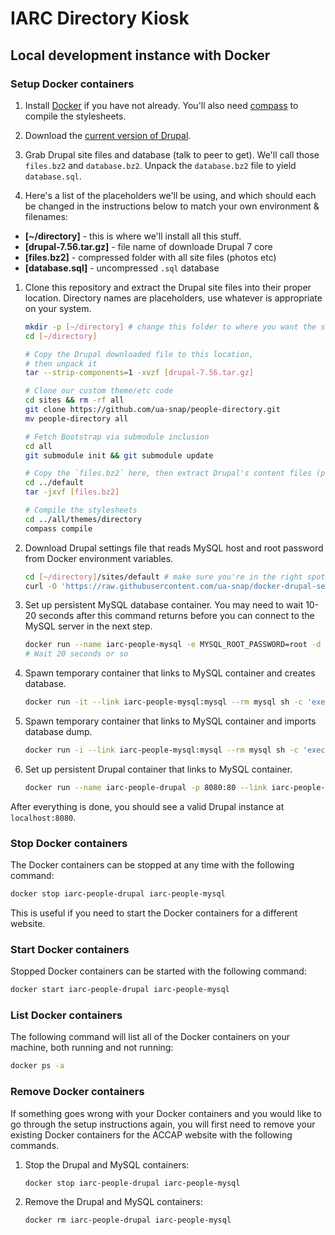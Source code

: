 # IARC Directory Kiosk

## Local development instance with Docker

### Setup Docker containers

1. Install [Docker](https://www.docker.com/) if you have not already.  You'll also need [compass](http://compass-style.org/install/) to compile the stylesheets.

1. Download the [current version of Drupal](https://ftp.drupal.org/files/projects/drupal-7.56.tar.gz).

1. Grab Drupal site files and database (talk to peer to get).  We'll call those `files.bz2` and `database.bz2`.  Unpack the `database.bz2` file to yield `database.sql`.

1. Here's a list of the placeholders we'll be using, and which should each be changed in the instructions below to match your own environment & filenames:
  * **[~/directory]** - this is where we'll install all this stuff.
  * **[drupal-7.56.tar.gz]** - file name of downloade Drupal 7 core
  * **[files.bz2]** - compressed folder with all site files (photos etc)
  * **[database.sql]** - uncompressed `.sql` database


1. Clone this repository and extract the Drupal site files into their proper location.  Directory names are placeholders, use whatever is appropriate on your system.

   ```bash
   mkdir -p [~/directory] # change this folder to where you want the site to go
   cd [~/directory]

   # Copy the Drupal downloaded file to this location,
   # then unpack it
   tar --strip-components=1 -xvzf [drupal-7.56.tar.gz]

   # Clone our custom theme/etc code
   cd sites && rm -rf all
   git clone https://github.com/ua-snap/people-directory.git
   mv people-directory all

   # Fetch Bootstrap via submodule inclusion
   cd all
   git submodule init && git submodule update

   # Copy the `files.bz2` here, then extract Drupal's content files (photos, documents, etc).
   cd ../default
   tar -jxvf [files.bz2]

   # Compile the stylesheets
   cd ../all/themes/directory
   compass compile
   ```

1. Download Drupal settings file that reads MySQL host and root password from Docker environment variables.

   ```bash
   cd [~/directory]/sites/default # make sure you're in the right spot
   curl -O 'https://raw.githubusercontent.com/ua-snap/docker-drupal-settings/master/settings.php'
   ```

1. Set up persistent MySQL database container. You may need to wait 10-20 seconds after this command returns before you can connect to the MySQL server in the next step.

   ```bash
   docker run --name iarc-people-mysql -e MYSQL_ROOT_PASSWORD=root -d mysql:latest
   # Wait 20 seconds or so
   ```

1. Spawn temporary container that links to MySQL container and creates database.

   ```bash
   docker run -it --link iarc-people-mysql:mysql --rm mysql sh -c 'exec mysql \-h "$MYSQL_PORT_3306_TCP_ADDR" -P "$MYSQL_PORT_3306_TCP_PORT" -uroot -p"$MYSQL_ENV_MYSQL_ROOT_PASSWORD" -e "CREATE DATABASE drupal7;"'
   ```

1. Spawn temporary container that links to MySQL container and imports database dump.

   ```bash
   docker run -i --link iarc-people-mysql:mysql --rm mysql sh -c 'exec mysql \-h "$MYSQL_PORT_3306_TCP_ADDR" -P "$MYSQL_PORT_3306_TCP_PORT" -uroot -p"$MYSQL_ENV_MYSQL_ROOT_PASSWORD" drupal7' < [database.sql]
   ```

1. Set up persistent Drupal container that links to MySQL container.

   ```bash
   docker run --name iarc-people-drupal -p 8080:80 --link iarc-people-mysql:mysql -v [~/directory]/sites/default:/var/www/html -d drupal:7
   ```

After everything is done, you should see a valid Drupal instance at `localhost:8080`.

### Stop Docker containers

The Docker containers can be stopped at any time with the following command:

```bash
docker stop iarc-people-drupal iarc-people-mysql
```

This is useful if you need to start the Docker containers for a different website.

### Start Docker containers

Stopped Docker containers can be started with the following command:

```bash
docker start iarc-people-drupal iarc-people-mysql
```

### List Docker containers

The following command will list all of the Docker containers on your machine, both running and not running:

```bash
docker ps -a
```

### Remove Docker containers

If something goes wrong with your Docker containers and you would like to go through the setup instructions again, you will first need to remove your existing Docker containers for the ACCAP website with the following commands.

1. Stop the Drupal and MySQL containers:

   ```bash
   docker stop iarc-people-drupal iarc-people-mysql
   ```

1. Remove the Drupal and MySQL containers:

   ```bash
   docker rm iarc-people-drupal iarc-people-mysql
   ```
